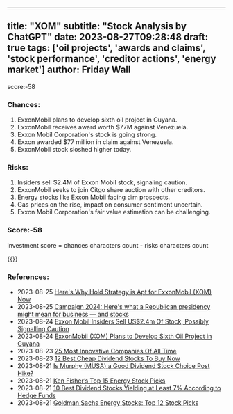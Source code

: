 
---
title: "XOM"
subtitle: "Stock Analysis by ChatGPT"
date: 2023-08-27T09:28:48
draft: true
tags: ['oil projects', 'awards and claims', 'stock performance', 'creditor actions', 'energy market']
author: Friday Wall
---

score:-58
### Chances:
1. ExxonMobil plans to develop sixth oil project in Guyana.
2. ExxonMobil receives award worth $77M against Venezuela.
3. Exxon Mobil Corporation's stock is going strong.
4. Exxon awarded $77 million in claim against Venezuela.
5. ExxonMobil stock sloshed higher today.
### Risks:
1. Insiders sell $2.4M of Exxon Mobil stock, signaling caution.
2. ExxonMobil seeks to join Citgo share auction with other creditors.
3. Energy stocks like Exxon Mobil facing dim prospects.
4. Gas prices on the rise, impact on consumer sentiment uncertain.
5. Exxon Mobil Corporation's fair value estimation can be challenging.
### Score:-58
investment score = chances characters count - risks characters count

{{<tradingview symbol="NYSE:XOM">}}
### References:
- 2023-08-25 [Here's Why Hold Strategy is Apt for ExxonMobil (XOM) Now](https://finance.yahoo.com/news/heres-why-hold-strategy-apt-122500679.html?.tsrc=rss)
- 2023-08-25 [Campaign 2024: Here's what a Republican presidency might mean for business — and stocks](https://finance.yahoo.com/news/campaign-2024-heres-what-a-republican-presidency-might-mean-for-business--and-stocks-175823294.html?.tsrc=rss)
- 2023-08-24 [Exxon Mobil Insiders Sell US$2.4m Of Stock, Possibly Signalling Caution](https://finance.yahoo.com/news/exxon-mobil-insiders-sell-us-120019193.html?.tsrc=rss)
- 2023-08-24 [ExxonMobil (XOM) Plans to Develop Sixth Oil Project in Guyana](https://finance.yahoo.com/news/exxonmobil-xom-plans-develop-sixth-160200829.html?.tsrc=rss)
- 2023-08-23 [25 Most Innovative Companies Of All Time](https://finance.yahoo.com/news/25-most-innovative-companies-time-132448083.html?.tsrc=rss)
- 2023-08-23 [12 Best Cheap Dividend Stocks To Buy Now](https://finance.yahoo.com/news/12-best-cheap-dividend-stocks-195055699.html?.tsrc=rss)
- 2023-08-21 [Is Murphy (MUSA) a Good Dividend Stock Choice Post Hike?](https://finance.yahoo.com/news/murphy-musa-good-dividend-stock-120700791.html?.tsrc=rss)
- 2023-08-21 [Ken Fisher’s Top 15 Energy Stock Picks](https://finance.yahoo.com/news/ken-fisher-top-15-energy-181444280.html?.tsrc=rss)
- 2023-08-21 [10 Best Dividend Stocks Yielding at Least 7% According to Hedge Funds](https://finance.yahoo.com/news/10-best-dividend-stocks-yielding-175844515.html?.tsrc=rss)
- 2023-08-21 [Goldman Sachs Energy Stocks: Top 12 Stock Picks](https://finance.yahoo.com/news/goldman-sachs-energy-stocks-top-174234560.html?.tsrc=rss)


                